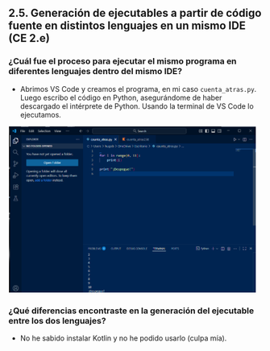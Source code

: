 ## 2.5. Generación de ejecutables a partir de código fuente en distintos lenguajes en un mismo IDE (CE 2.e)

### ¿Cuál fue el proceso para ejecutar el mismo programa en diferentes lenguajes dentro del mismo IDE?

- Abrimos VS Code y creamos el programa, en mi caso `cuenta_atras.py`. Luego escribo el código en Python, asegurándome de haber descargado el intérprete de Python. Usando la terminal de VS Code lo ejecutamos.


![captura13](capturas/punto5_VSC.png)

### ¿Qué diferencias encontraste en la generación del ejecutable entre los dos lenguajes?

- No he sabido instalar Kotlin y no he podido usarlo (culpa mía).

